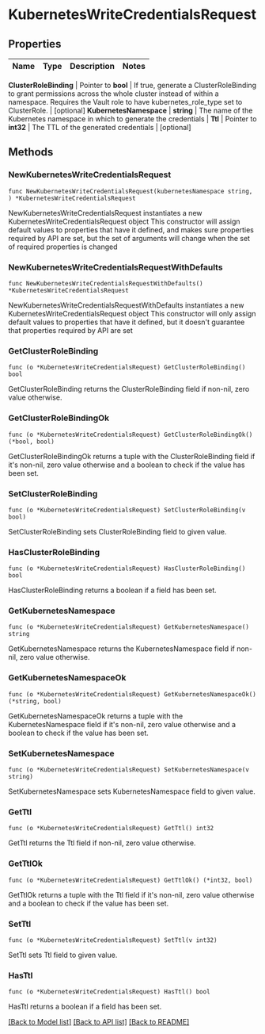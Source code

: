 # KubernetesWriteCredentialsRequest


## Properties

Name | Type | Description | Notes
------------ | ------------- | ------------- | -------------


**ClusterRoleBinding** | Pointer to **bool** | If true, generate a ClusterRoleBinding to grant permissions across the whole cluster instead of within a namespace. Requires the Vault role to have kubernetes_role_type set to ClusterRole. | [optional] 
**KubernetesNamespace** | **string** | The name of the Kubernetes namespace in which to generate the credentials | 
**Ttl** | Pointer to **int32** | The TTL of the generated credentials | [optional] 



## Methods


### NewKubernetesWriteCredentialsRequest

`func NewKubernetesWriteCredentialsRequest(kubernetesNamespace string, ) *KubernetesWriteCredentialsRequest`

NewKubernetesWriteCredentialsRequest instantiates a new KubernetesWriteCredentialsRequest object
This constructor will assign default values to properties that have it defined,
and makes sure properties required by API are set, but the set of arguments
will change when the set of required properties is changed

### NewKubernetesWriteCredentialsRequestWithDefaults

`func NewKubernetesWriteCredentialsRequestWithDefaults() *KubernetesWriteCredentialsRequest`

NewKubernetesWriteCredentialsRequestWithDefaults instantiates a new KubernetesWriteCredentialsRequest object
This constructor will only assign default values to properties that have it defined,
but it doesn't guarantee that properties required by API are set


### GetClusterRoleBinding

`func (o *KubernetesWriteCredentialsRequest) GetClusterRoleBinding() bool`

GetClusterRoleBinding returns the ClusterRoleBinding field if non-nil, zero value otherwise.

### GetClusterRoleBindingOk

`func (o *KubernetesWriteCredentialsRequest) GetClusterRoleBindingOk() (*bool, bool)`

GetClusterRoleBindingOk returns a tuple with the ClusterRoleBinding field if it's non-nil, zero value otherwise
and a boolean to check if the value has been set.

### SetClusterRoleBinding

`func (o *KubernetesWriteCredentialsRequest) SetClusterRoleBinding(v bool)`

SetClusterRoleBinding sets ClusterRoleBinding field to given value.


### HasClusterRoleBinding

`func (o *KubernetesWriteCredentialsRequest) HasClusterRoleBinding() bool`

HasClusterRoleBinding returns a boolean if a field has been set.




### GetKubernetesNamespace

`func (o *KubernetesWriteCredentialsRequest) GetKubernetesNamespace() string`

GetKubernetesNamespace returns the KubernetesNamespace field if non-nil, zero value otherwise.

### GetKubernetesNamespaceOk

`func (o *KubernetesWriteCredentialsRequest) GetKubernetesNamespaceOk() (*string, bool)`

GetKubernetesNamespaceOk returns a tuple with the KubernetesNamespace field if it's non-nil, zero value otherwise
and a boolean to check if the value has been set.

### SetKubernetesNamespace

`func (o *KubernetesWriteCredentialsRequest) SetKubernetesNamespace(v string)`

SetKubernetesNamespace sets KubernetesNamespace field to given value.





### GetTtl

`func (o *KubernetesWriteCredentialsRequest) GetTtl() int32`

GetTtl returns the Ttl field if non-nil, zero value otherwise.

### GetTtlOk

`func (o *KubernetesWriteCredentialsRequest) GetTtlOk() (*int32, bool)`

GetTtlOk returns a tuple with the Ttl field if it's non-nil, zero value otherwise
and a boolean to check if the value has been set.

### SetTtl

`func (o *KubernetesWriteCredentialsRequest) SetTtl(v int32)`

SetTtl sets Ttl field to given value.


### HasTtl

`func (o *KubernetesWriteCredentialsRequest) HasTtl() bool`

HasTtl returns a boolean if a field has been set.









[[Back to Model list]](../README.md#documentation-for-models) [[Back to API list]](../README.md#documentation-for-api-endpoints) [[Back to README]](../README.md)


